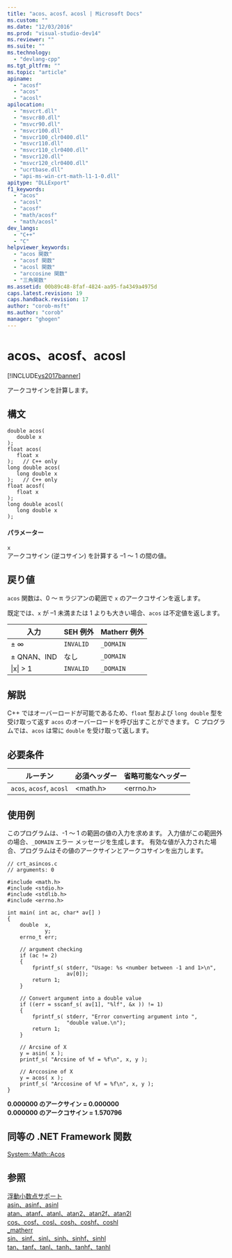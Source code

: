 ```yaml
---
title: "acos、acosf、acosl | Microsoft Docs"
ms.custom: ""
ms.date: "12/03/2016"
ms.prod: "visual-studio-dev14"
ms.reviewer: ""
ms.suite: ""
ms.technology: 
  - "devlang-cpp"
ms.tgt_pltfrm: ""
ms.topic: "article"
apiname: 
  - "acosf"
  - "acos"
  - "acosl"
apilocation: 
  - "msvcrt.dll"
  - "msvcr80.dll"
  - "msvcr90.dll"
  - "msvcr100.dll"
  - "msvcr100_clr0400.dll"
  - "msvcr110.dll"
  - "msvcr110_clr0400.dll"
  - "msvcr120.dll"
  - "msvcr120_clr0400.dll"
  - "ucrtbase.dll"
  - "api-ms-win-crt-math-l1-1-0.dll"
apitype: "DLLExport"
f1_keywords: 
  - "acos"
  - "acosl"
  - "acosf"
  - "math/acosf"
  - "math/acosl"
dev_langs: 
  - "C++"
  - "C"
helpviewer_keywords: 
  - "acos 関数"
  - "acosf 関数"
  - "acosl 関数"
  - "arccosine 関数"
  - "三角関数"
ms.assetid: 00b89c48-8faf-4824-aa95-fa4349a4975d
caps.latest.revision: 19
caps.handback.revision: 17
author: "corob-msft"
ms.author: "corob"
manager: "ghogen"
---
```

# acos、acosf、acosl
[!INCLUDE[vs2017banner](../../assembler/inline/includes/vs2017banner.md)]

アークコサインを計算します。  
  
## 構文  
  
```  
double acos(   
   double x   
);  
float acos(  
   float x   
);   // C++ only  
long double acos(  
   long double x  
);   // C++ only  
float acosf(  
   float x   
);  
long double acosl(  
   long double x  
);  
```  
  
#### パラメーター  
 `x`  
 アークコサイン \(逆コサイン\) を計算する –1 ～ 1 の間の値。  
  
## 戻り値  
 `acos` 関数は、0 ～ π ラジアンの範囲で `x` のアークコサインを返します。  
  
 既定では、`x` が –1 未満または 1 よりも大きい場合、`acos` は不定値を返します。  
  
|入力|SEH 例外|Matherr 例外|  
|--------|------------|----------------|  
|± ∞|`INVALID`|`_DOMAIN`|  
|± QNAN、IND|なし|`_DOMAIN`|  
|&#124;x&#124; \> 1|`INVALID`|`_DOMAIN`|  
  
## 解説  
 C\+\+ ではオーバーロードが可能であるため、`float` 型および `long double` 型を受け取って返す `acos` のオーバーロードを呼び出すことができます。  C プログラムでは、`acos` は常に `double` を受け取って返します。  
  
## 必要条件  
  
|ルーチン|必須ヘッダー|省略可能なヘッダー|  
|----------|------------|---------------|  
|`acos`, `acosf`, `acosl`|\<math.h\>|\<errno.h\>|  
  
## 使用例  
 このプログラムは、\-1 ～ 1 の範囲の値の入力を求めます。  入力値がこの範囲外の場合、`_DOMAIN` エラー メッセージを生成します。  有効な値が入力された場合、プログラムはその値のアークサインとアークコサインを出力します。  
  
```  
// crt_asincos.c  
// arguments: 0  
  
#include <math.h>  
#include <stdio.h>  
#include <stdlib.h>  
#include <errno.h>  
  
int main( int ac, char* av[] )  
{  
    double  x,  
            y;  
    errno_t err;   
  
    // argument checking  
    if (ac != 2)  
    {  
        fprintf_s( stderr, "Usage: %s <number between -1 and 1>\n",  
                   av[0]);  
        return 1;  
    }  
  
    // Convert argument into a double value  
    if ((err = sscanf_s( av[1], "%lf", &x )) != 1)  
    {  
        fprintf_s( stderr, "Error converting argument into ",  
                   "double value.\n");  
        return 1;  
    }  
  
    // Arcsine of X  
    y = asin( x );  
    printf_s( "Arcsine of %f = %f\n", x, y );  
  
    // Arccosine of X  
    y = acos( x );  
    printf_s( "Arccosine of %f = %f\n", x, y );  
}  
```  
  
  **0.000000 のアークサイン \= 0.000000**  
**0.000000 のアークコサイン \= 1.570796**   
## 同等の .NET Framework 関数  
 [System::Math::Acos](https://msdn.microsoft.com/en-us/library/system.math.acos.aspx)  
  
## 参照  
 [浮動小数点サポート](../../c-runtime-library/floating-point-support.md)   
 [asin、asinf、asinl](../../c-runtime-library/reference/asin-asinf-asinl.md)   
 [atan、atanf、atanl、atan2、atan2f、atan2l](../../c-runtime-library/reference/atan-atanf-atanl-atan2-atan2f-atan2l.md)   
 [cos、cosf、cosl、cosh、coshf、coshl](../../c-runtime-library/reference/cos-cosf-cosl-cosh-coshf-coshl.md)   
 [\_matherr](../../c-runtime-library/reference/matherr.md)   
 [sin、sinf、sinl、sinh、sinhf、sinhl](../../c-runtime-library/reference/sin-sinf-sinl-sinh-sinhf-sinhl.md)   
 [tan、tanf、tanl、tanh、tanhf、tanhl](../../c-runtime-library/reference/tan-tanf-tanl-tanh-tanhf-tanhl.md)